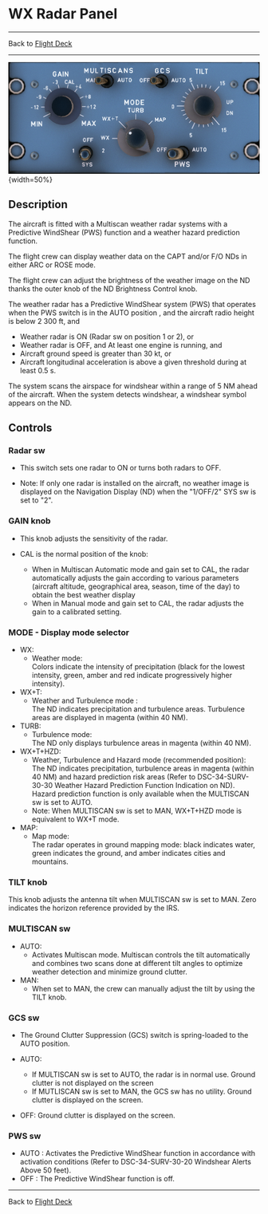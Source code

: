 # WX Radar Panel

---

Back to [Flight Deck](../flight-deck.md)

---

![WX Radar Panel](../../assets/a32nx-briefing/pedestal/WX-radar-Panel.png "WX Radar Panel"){width=50%}

## Description

The aircraft is fitted with a Multiscan weather radar systems with a Predictive WindShear (PWS) function and a weather hazard prediction function.

The flight crew can display weather data on the CAPT and/or F/O NDs in either ARC or ROSE mode.

The flight crew can adjust the brightness of the weather image on the ND thanks the outer knob of the ND Brightness Control knob.

The weather radar has a Predictive WindShear system (PWS) that operates when the PWS switch is in the AUTO position , and the aircraft radio height is below 2 300 ft, and

- Weather radar is ON (Radar sw on position 1 or 2), or
- Weather radar is OFF, and
 At least one engine is running, and
- Aircraft ground speed is greater than 30 kt, or
- Aircraft longitudinal acceleration is above a given threshold during at least 0.5 s.

The system scans the airspace for windshear within a range of 5 NM ahead of the aircraft. When the system detects windshear, a windshear symbol appears on the ND.

## Controls

### Radar sw

- This switch sets one radar to ON or turns both radars to OFF.

- Note: If only one radar is installed on the aircraft, no weather image is displayed on the Navigation Display (ND) when the "1/OFF/2" SYS sw is set to "2".

### GAIN knob

- This knob adjusts the sensitivity of the radar.

- CAL is the normal position of the knob:
    - When in Multiscan Automatic mode and gain set to CAL, the radar automatically adjusts the gain according to various parameters (aircraft altitude, geographical area, season, time of the day) to obtain the best weather display
    - When in Manual mode and gain set to CAL, the radar adjusts the gain to a calibrated setting.

### MODE - Display mode selector

- WX:
    - Weather mode:<br/>
        Colors indicate the intensity of precipitation (black for the lowest intensity, green, amber and red indicate progressively higher intensity).
- WX+T:
    - Weather and Turbulence mode :<br/>
    The ND indicates precipitation and turbulence areas. Turbulence areas are displayed in magenta (within 40 NM).
- TURB:
    - Turbulence mode:<br/>
    The ND only displays turbulence areas in magenta (within 40 NM).
- WX+T+HZD:
    - Weather, Turbulence and Hazard mode (recommended position):<br/>
    The ND indicates precipitation, turbulence areas in magenta (within 40 NM) and hazard prediction risk areas (Refer to DSC-34-SURV-30-30 Weather Hazard Prediction Function Indication on ND).
    Hazard prediction function is only available when the MULTISCAN sw is set to AUTO.
    - Note: When MULTISCAN sw is set to MAN, WX+T+HZD mode is equivalent to WX+T mode.
- MAP:
    - Map mode:<br/>
      The radar operates in ground mapping mode: black indicates water, green indicates the ground, and amber indicates cities and mountains.

###  TILT knob

This knob adjusts the antenna tilt when MULTISCAN sw is set to MAN. Zero indicates the horizon reference provided by the IRS.

### MULTISCAN sw

- AUTO:
    - Activates Multiscan mode. Multiscan controls the tilt automatically and combines two scans done at different tilt angles to optimize weather detection and minimize ground clutter.
- MAN:
    - When set to MAN, the crew can manually adjust the tilt by using the TILT knob.

### GCS sw

- The Ground Clutter Suppression (GCS) switch is spring-loaded to the AUTO position.

- AUTO:
    - If MULTISCAN sw is set to AUTO, the radar is in normal use. Ground clutter is not displayed on the screen
    - If MUTLISCAN sw is set to MAN, the GCS sw has no utility. Ground clutter is displayed on the screen.
- OFF: Ground clutter is displayed on the screen.

### PWS sw

- AUTO : Activates the Predictive WindShear function in accordance with activation  conditions (Refer to DSC-34-SURV-30-20 Windshear Alerts Above 50 feet).
- OFF : The Predictive WindShear function is off.

---

Back to [Flight Deck](../flight-deck.md)

